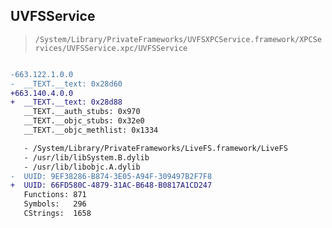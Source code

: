 ## UVFSService

> `/System/Library/PrivateFrameworks/UVFSXPCService.framework/XPCServices/UVFSService.xpc/UVFSService`

```diff

-663.122.1.0.0
-  __TEXT.__text: 0x28d60
+663.140.4.0.0
+  __TEXT.__text: 0x28d88
   __TEXT.__auth_stubs: 0x970
   __TEXT.__objc_stubs: 0x32e0
   __TEXT.__objc_methlist: 0x1334

   - /System/Library/PrivateFrameworks/LiveFS.framework/LiveFS
   - /usr/lib/libSystem.B.dylib
   - /usr/lib/libobjc.A.dylib
-  UUID: 9EF38286-B874-3E05-A94F-309497B2F7F8
+  UUID: 66FD580C-4879-31AC-B648-B0817A1CD247
   Functions: 871
   Symbols:   296
   CStrings:  1658

```
